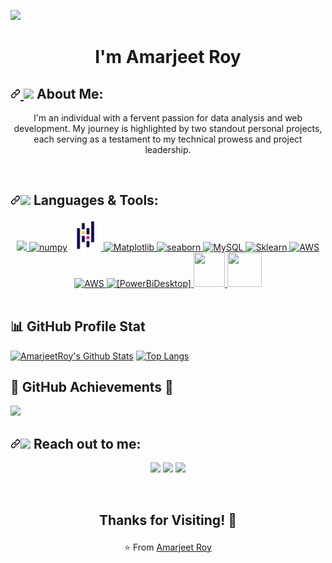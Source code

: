 <p align="center"> 
  <img src="https://user-images.githubusercontent.com/137817362/266265617-66d80332-4e11-43bb-ad4b-6f9e55cb2bcd.gif" style="display: inline-block; margin: 0 auto; width:1200px;">
</p>
<h1 align="center">
  I'm Amarjeet Roy
</h1>
<h2 dir="auto">
  <a id="user-content--about-me-" class="anchor" href="#-about-me-" aria-hidden="true">
    <svg class="octicon octicon-link" viewBox="0 0 16 16" version="1.1" width="16" height="16" aria-hidden="true">
      <path fill-rule="evenodd" d="M7.775 3.275a.75.75 0 001.06 1.06l1.25-1.25a2 2 0 112.83 2.83l-2.5 2.5a2 2 0 01-2.83 0 .75.75 0 00-1.06 1.06 3.5 3.5 0 004.95 0l2.5-2.5a3.5 3.5 0 00-4.95-4.95l-1.25 1.25zm-4.69 9.64a2 2 0 010-2.83l2.5-2.5a2 2 0 012.83 0 .75.75 0 001.06-1.06 3.5 3.5 0 00-4.95 0l-2.5 2.5a3.5 3.5 0 004.95 4.95l1.25-1.25a.75.75 0 00-1.06-1.06l-1.25 1.25a2 2 0 01-2.83 0z">
      </path>
    </svg>
  </a>
  <img src="https://user-images.githubusercontent.com/137817362/266587333-f3543d44-2b8b-4a7b-81eb-4804c0aeb9a4.gif" width="20" style="max-width: 100%;">
  <strong>About Me:</strong>
</h2>

<p align="center">
  I'm an individual with a fervent passion for data analysis and web development. My journey is highlighted by two standout personal projects, each serving as a testament to my technical prowess and project leadership.
</p>

<br>


 <h2 dir="auto"><a id="user-content--languages--tools" class="anchor" href="#-languages--tools" aria-hidden="true"><svg class="octicon octicon-link" viewBox="0 0 16 16" version="1.1" width="16" height="16" aria-hidden="true"><path fill-rule="evenodd" d="M7.775 3.275a.75.75 0 001.06 1.06l1.25-1.25a2 2 0 112.83 2.83l-2.5 2.5a2 2 0 01-2.83 0 .75.75 0 00-1.06 1.06 3.5 3.5 0 004.95 0l2.5-2.5a3.5 3.5 0 00-4.95-4.95l-1.25 1.25zm-4.69 9.64a2 2 0 010-2.83l2.5-2.5a2 2 0 012.83 0 .75.75 0 001.06-1.06 3.5 3.5 0 00-4.95 0l-2.5 2.5a3.5 3.5 0 004.95 4.95l1.25-1.25a.75.75 0 00-1.06-1.06l-1.25 1.25a2 2 0 01-2.83 0z"></path></svg></a><a target="_blank" rel="noopener noreferrer" href="https://camo.githubusercontent.com/b429fd0344f4072885b19923f824d4616893261e9d7cc2afb62f85224caca070/68747470733a2f2f6d656469612e67697068792e636f6d2f6d656469612f6a32704f476547594b65327843434b7766692f67697068792e676966"><img src="https://camo.githubusercontent.com/b429fd0344f4072885b19923f824d4616893261e9d7cc2afb62f85224caca070/68747470733a2f2f6d656469612e67697068792e636f6d2f6d656469612f6a32704f476547594b65327843434b7766692f67697068792e676966" width="40" style="max-width: 100%;"></a> <strong>Languages &amp; Tools:</strong></h2>
 
 <p align="center" dir="auto">  
    <a href="https://www.python.org" rel="nofollow"> <img src="https://camo.githubusercontent.com/24303cd2424a9a9c092cb6f3108ae66c45d827c3bb8cac57c93c1831c058e43f/68747470733a2f2f696d672e69636f6e73382e636f6d2f636f6c6f722f34382f3030303030302f707974686f6e2e706e67" data-canonical-src="https://img.icons8.com/color/48/000000/python.png" style="max-width: 110%;"> </a> 
   <a href="https://numpy.org/doc/stable/index.html" rel="nofollow"> <img src="https://user-images.githubusercontent.com/137817362/266224257-b20f32fc-6cfe-48fe-8ef0-68c45373be61.png" data-canonical-src="https://img.icons8.com/color/48/000000/microsoft-powerpoint-2019--v1.png" alt="numpy"  height="50" style="max-width: 100%;"></a>
   <a href="https://pandas.pydata.org/" rel="nofollow"> <img src="https://raw.githubusercontent.com/devicons/devicon/2ae2a900d2f041da66e950e4d48052658d850630/icons/pandas/pandas-original.svg" alt="pandas" width="50" height="50" style="max-width: 100%;"> </a> 
    <a href="https://matplotlib.org/stable/index.html" rel="nofollow"> <img src="https://user-images.githubusercontent.com/137817362/266225645-03569596-3262-411a-af13-1b678c60a2e1.png" alt="Matplotlib" width="50" height="50" style="max-width: 100%;"> </a>
    <a href="https://seaborn.pydata.org/" rel="nofollow"> <img src="https://seaborn.pydata.org/_images/logo-mark-lightbg.svg" alt="seaborn" width="60" height="55" data-canonical-src="https://seaborn.pydata.org/_images/logo-mark-lightbg.svg" style="max-width: 100%;"> </a>
    <a href="https://www.mysql.com/" rel="nofollow"> <img src="https://user-images.githubusercontent.com/137817362/266228834-b2263294-73a0-4c3f-a7e0-0c20609a7578.png" data-canonical-src="https://img.icons8.com/fluent/50/000000/mysql-logo.png" alt="MySQL" width="50" height="50" style="max-width: 100%;"> </a>
    <a href="https://scikit-learn.org/stable/user_guide.html" rel="nofollow"> <img src="https://user-images.githubusercontent.com/137817362/266236281-b7d10478-13a6-4747-bdf2-612e4256c615.png" data-canonical-src="https://img.icons8.com/fluent/50/000000/mysql-logo.png" alt="Sklearn"  height="50" style="max-width: 100%;"> </a>
   <a href="https://aws.amazon.com/?nc2=h_lg" rel="nofollow"> <img src="https://user-images.githubusercontent.com/137817362/266250670-4058ba47-c3a0-4835-a4e2-002402175cca.png" data-canonical-src="https://img.icons8.com/fluent/50/000000/mysql-logo.png" alt="AWS"  height="40" style="max-width: 100%;"> </a>
    <a href="https://www.selenium.dev/documentation/" rel="nofollow"> <img src="https://raw.githubusercontent.com/detain/svg-logos/780f25886640cef088af994181646db2f6b1a3f8/svg/selenium-logo.svg" data-canonical-src="https://img.icons8.com/fluent/50/000000/mysql-logo.png" alt="AWS"  height="47" style="max-width: 100%;"> </a>
   <a href="https://powerbi.microsoft.com/en-in/desktop/"  rel="nofollow"> <img src="https://user-images.githubusercontent.com/137817362/266267984-ab3e4a04-0d60-45e1-bf3a-57b038ee1427.png" height="48" alt="[PowerBiDesktop]" >
    <a href="https://www.microsoft.com/en-in/microsoft-365/excel" rel="nofollow"><img src="https://camo.githubusercontent.com/6210c820aedc56cac0ff68310216858a28e267c72fbdc89700167caafe3606f6/68747470733a2f2f696d672e69636f6e73382e636f6d2f666c75656e63792f34382f3030303030302f6d6963726f736f66742d657863656c2d323031392e706e67" data-canonical-src="https://img.icons8.com/fluency/48/000000/microsoft-excel-2019.png" width="50" height="55" style="max-width: 100%;"> </a>
    <a href="https://www.microsoft.com/en-us/microsoft-365/powerpoint" rel="nofollow"> <img src="https://camo.githubusercontent.com/c24d399e4e3f39d7d5a118314f185e5974d3eaeb05181054a0ea8bb34f3cc3f5/68747470733a2f2f696d672e69636f6e73382e636f6d2f636f6c6f722f34382f3030303030302f6d6963726f736f66742d706f776572706f696e742d323031392d2d76312e706e67" data-canonical-src="https://img.icons8.com/color/48/000000/microsoft-powerpoint-2019--v1.png" width="55" height="55"  style="max-width: 100%;"></a>
 <br>
<br>

<h2>📊 GitHub Profile Stat</h2>

<!-- https://github.com/anuraghazra/github-readme-stats -->

<a href="https://github.com/AmarjeetRoy/github-readme-stats"><img alt="AmarjeetRoy's Github Stats" src="https://github-readme-stats.vercel.app/api/?username=AmarjeetRoy&show_icons=true&include_all_commits=true&count_private=true&theme=react&hide_border=true&bg_color=1F222E&title_color=F85D7F&icon_color=F8D866" height="192px"/></a>
[![Top Langs](https://github-readme-stats.vercel.app/api/top-langs/?username=AmarjeetRoy&layout=compact&theme=react&hide_border=true&bg_color=1F222E&title_color=F85D7F&icon_color=F8D866&card_width=400&langs_count=8&height=192px)](https://github.com/AmarjeetRoy/github-readme-stats)
<br/>
     
<h2>🏅 GitHub Achievements 🏅</h2>
<p>
  <a href="https://github.com/AmarjeetRoy?tab=achievements">
    <img src="https://github.githubassets.com/images/modules/profile/achievements/quickdraw-default.png" width="120" style="max-width: 100%;">
  </a>
</p>
<h2 dir="auto"><a id="user-content--reach-out-to-me-" class="anchor" href="#-reach-out-to-me-" aria-hidden="true"><svg class="octicon octicon-link" viewBox="0 0 16 16" version="1.1" width="16" height="16" aria-hidden="true"><path fill-rule="evenodd" d="M7.775 3.275a.75.75 0 001.06 1.06l1.25-1.25a2 2 0 112.83 2.83l-2.5 2.5a2 2 0 01-2.83 0 .75.75 0 00-1.06 1.06 3.5 3.5 0 004.95 0l2.5-2.5a3.5 3.5 0 00-4.95-4.95l-1.25 1.25zm-4.69 9.64a2 2 0 010-2.83l2.5-2.5a2 2 0 012.83 0 .75.75 0 001.06-1.06 3.5 3.5 0 00-4.95 0l-2.5 2.5a3.5 3.5 0 004.95 4.95l1.25-1.25a.75.75 0 00-1.06-1.06l-1.25 1.25a2 2 0 01-2.83 0z"></path></svg></a><a target="_blank" rel="noopener noreferrer" href="https://camo.githubusercontent.com/ec0df7b334d15078e980be8f26f35f1bd6f004eaa4a121db42fed361360c1817/68747470733a2f2f6d656469612e67697068792e636f6d2f6d656469612f4c6e516a7057614f4e386e68723231764e572f67697068792e676966"><img src="https://camo.githubusercontent.com/ec0df7b334d15078e980be8f26f35f1bd6f004eaa4a121db42fed361360c1817/68747470733a2f2f6d656469612e67697068792e636f6d2f6d656469612f4c6e516a7057614f4e386e68723231764e572f67697068792e676966" width="40" style="max-width: 100%;"></a> <strong>Reach out to me:</strong> </h2>


<p align="center" dir="auto">
<a href="https://www.linkedin.com/in/amarjeetroy0/" rel="nofollow"><img src="https://camo.githubusercontent.com/162001cc0747178f47ced6e40de0cd16e375beb9b5fbca4ea3d520ecca78cd85/68747470733a2f2f696d672e69636f6e73382e636f6d2f666c75656e742f34382f3030303030302f6c696e6b6564696e2e706e67" data-canonical-src="https://img.icons8.com/fluent/48/000000/linkedin.png" style="max-width: 100%;"></a>
<a href="mailto:amarjeetroy029@gmail.com"><img src="https://camo.githubusercontent.com/e260052d80402ee1c3c47c1663259d0d952556860eec8eee4118a46b506f43a3/68747470733a2f2f696d672e69636f6e73382e636f6d2f636f6c6f722f34382f3030303030302f676d61696c2d6e65772e706e67" data-canonical-src="https://img.icons8.com/color/48/000000/gmail-new.png" style="max-width: 100%;"></a>
<a href="https://www.hackerrank.com/amarjeetroy029" rel="nofollow"><img src="https://user-images.githubusercontent.com/137817362/266239493-4e65699f-6e11-488f-9af9-f50b54fa5a3f.png"  height="50" data-canonical-src="https://upload.wikimedia.org/wikipedia/commons/4/40/HackerRank_Icon-1000px.png"  style="max-width: 100%;"></a>
</p>




<br>

<h2 align="center">
  
  Thanks for Visiting! 👋
</h2>

<p align="center">
  ⭐️ From <a href="https://github.com/AmarjeetRoy">Amarjeet Roy</a>
</p>
